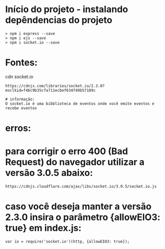 # Início do projeto - instalando depêndencias do projeto
```
> npm i express --save
> npm i ejs --save
> npm i socket.io --save

```

# Fontes:
cdn socket.io
```
https://cdnjs.com/libraries/socket.io/2.3.0?msclkid=f46c9b35cfa711ecbef634f49b57189c

# informação:
O socket.io é uma bibblioteca de eventos onde você emite eventos e recebe eventos

```
# erros:
# para corrigir o erro 400 (Bad Request) do navegador utilizar a versão 3.0.5 abaixo:
```
https://cdnjs.cloudflare.com/ajax/libs/socket.io/3.0.5/socket.io.js

```
# caso você deseja manter a versão 2.3.0 insira o parâmetro {allowEIO3: true} em index.js:
```
var io = require('socket.io')(http, {allowEIO3: true});

```